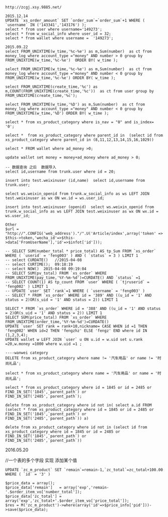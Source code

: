 
    http://zcgj.xsy.9885.net/

    2015.12.14
    UPDATE `xs_order_amount` SET `order_sum`=`order_sum`+1 WHERE ( `username` IN ('143341','143176') );
    select * from user where username='149273';
    select * from w_social_info where user_id = 32;
    select * from wallet where username =  '149273';

    2015.09.22
    select FROM_UNIXTIME(w_time,'%c-%e') as m,Sum(number)  as ct from money_log where account_type ="money" AND number > 0 group by FROM_UNIXTIME(w_time,'%c-%e')  ORDER BY( w_time );

    select FROM_UNIXTIME(w_time,'%c-%e') as m,Sum(number)  as ct from money_log where account_type ="money" AND number < 0 group by FROM_UNIXTIME(w_time,'%c-%e') ORDER BY( w_time );

    select FROM_UNIXTIME(create_time,'%c') as m,COUNT(FROM_UNIXTIME(create_time,'%c'))  as ct from user group by FROM_UNIXTIME(create_time,'%c');

    select FROM_UNIXTIME(w_time,'%D') as m,Sum(number)  as ct from money_log where account_type ="money" AND number < 0 group by FROM_UNIXTIME(w_time,'%D') ORDER BY( w_time );

    select * from xs_product_category where is_nav = "0" and is_index= '0';

    select *  from xs_product_category where parent_id in  (select id from xs_product_category where parent_id in (8,11,12,13,14,15,16,1029))

    select * FROM wallet where ad_money >0;

    update wallet set money = money+ad_money where ad_money > 0;

    -- 数据查询 之后  数据导入
    select id,username from trunk.user where id = 20;

    insert into test.weixinuser (id,name)  select id,username from trunk.user;

    select ws.weixin_openid from trunk.w_social_info as ws LEFT JOIN test.weixinuser as wx ON wx.id = ws.user_id;

    insert into test.weixinuser (openid)  select ws.weixin_openid from trunk.w_social_info as ws LEFT JOIN test.weixinuser as wx ON wx.id = ws.user_id;

    Other
    $url = "http://".CONFIG('web_address')."/".U('Article/index',array('token' => $this->token,'wecha_id'=>$this->data['FromUserName'],'id'=>$infot['id']));

    -- SELECT SUM(number_total * price_total) AS tp_Sum FROM `xs_order` WHERE ( `userid` = 'feng003' ) AND ( `status` = 3 ) LIMIT 1
    -- select CURDATE()   //2015-04-08
    -- select CURTIME();  09:18:19
    -- select NOW()  2015-04-08 09:19:04
    -- SELECT SUM(pv_total) FROM `xs_order` WHERE FROM_UNIXTIME(pay_time,'%Y-%m-%d')=CURDATE() AND `status` =1
    -- SELECT COUNT(1) AS tp_count FROM `user` WHERE ( `tjruserid` = 'feng002' ) LIMIT 1  
    -- UPDATE `user` SET `rank`=1 WHERE ( `username` = 'feng003' )
    -- SELECT * FROM `xs_order` WHERE id = '389' AND ((u_id = '1' AND status = 2)OR(s_uid = '1' AND status = 2)) LIMIT 1

    SELECT * FROM `xs_order` WHERE id = '388' AND ((u_id = '1' AND status = 2)OR(s_uid = '1' AND status = 2)) LIMIT 1
    SELECT SUM(price_total) FROM `xs_order` WHERE FROM_UNIXTIME(order_time,'%Y-%m-%d')=CURDATE()
    UPDATE `user` SET rank = rank+10,nickname= CASE WHEN id =1 THEN 'feng002' WHEN id=2 THEN 'fengzhz' ELSE 'fengz' END where id IN (1,2,3,4);
    UPDATE wallet w LEFT JOIN `user` u ON u.id = w.uid set u.rank =20,w.money =1000 where w.uid =1 ;

    ----wanwei category
    DELETE from xs_product_category where name != '汽车用品' or name != '时尚礼品';

    select * from xs_product_category where name = '汽车用品' or name = '时尚礼品';

    select * from xs_product_category where id = 1845 or id = 2485 or FIND_IN_SET('1845',`parent_path`) or FIND_IN_SET('2485',`parent_path`);

    delete from xs_product_category where id not in( select a.id FROM (select * from xs_product_category where id = 1845 or id = 2485 or FIND_IN_SET('1845',`parent_path`) or FIND_IN_SET('2485',`parent_path`)) a)

    delete from xs_product_category where id not in (select id from xs_product_category where id = 1845 or id = 2485 or FIND_IN_SET('1845',`parent_path`) or FIND_IN_SET('2485',`parent_path`))


 2016.05.20

//一个表的多个字段 实现 添加某个值

    UPDATE `zc_m_product` SET `remain`=remain-1,`zc_total`=zc_total+100.00 WHERE ( `id` = '3' )

    $price_data = array();
    $price_data['remain']   = array('exp','remain-'.$order_item_vo['number_total']);
    $price_data['zc_total'] = array('exp','zc_total+'.$order_item_vo['price_total']);
    $res = M('zc_m_product')->where(array('id'=>$price_info['pid']))->save($price_data);
